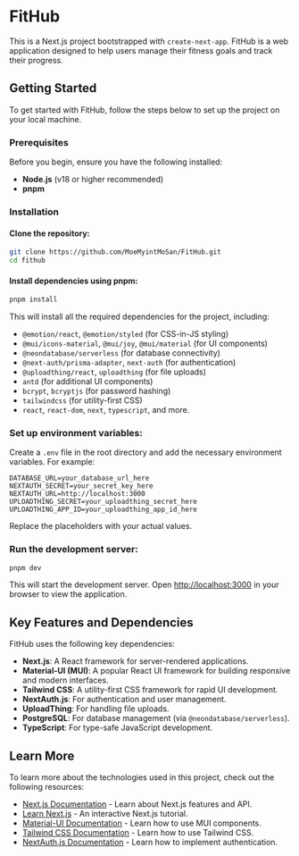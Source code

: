 # FitHub

This is a Next.js project bootstrapped with `create-next-app`. FitHub is a web application designed to help users manage their fitness goals and track their progress.

## Getting Started

To get started with FitHub, follow the steps below to set up the project on your local machine.

### Prerequisites

Before you begin, ensure you have the following installed:

- **Node.js** (v18 or higher recommended)
- **pnpm** 

### Installation

#### Clone the repository:

```bash
git clone https://github.com/MoeMyintMoSan/FitHub.git
cd fithub
```

#### Install dependencies using pnpm:

```bash
pnpm install
```

This will install all the required dependencies for the project, including:

- `@emotion/react`, `@emotion/styled` (for CSS-in-JS styling)
- `@mui/icons-material`, `@mui/joy`, `@mui/material` (for UI components)
- `@neondatabase/serverless` (for database connectivity)
- `@next-auth/prisma-adapter`, `next-auth` (for authentication)
- `@uploadthing/react`, `uploadthing` (for file uploads)
- `antd` (for additional UI components)
- `bcrypt`, `bcryptjs` (for password hashing)
- `tailwindcss` (for utility-first CSS)
- `react`, `react-dom`, `next`, `typescript`, and more.

### Set up environment variables:

Create a `.env` file in the root directory and add the necessary environment variables. For example:

```env
DATABASE_URL=your_database_url_here
NEXTAUTH_SECRET=your_secret_key_here
NEXTAUTH_URL=http://localhost:3000
UPLOADTHING_SECRET=your_uploadthing_secret_here
UPLOADTHING_APP_ID=your_uploadthing_app_id_here
```

Replace the placeholders with your actual values.

### Run the development server:

```bash
pnpm dev
```

This will start the development server. Open [http://localhost:3000](http://localhost:3000) in your browser to view the application.

## Key Features and Dependencies

FitHub uses the following key dependencies:

- **Next.js**: A React framework for server-rendered applications.
- **Material-UI (MUI)**: A popular React UI framework for building responsive and modern interfaces.
- **Tailwind CSS**: A utility-first CSS framework for rapid UI development.
- **NextAuth.js**: For authentication and user management.
- **UploadThing**: For handling file uploads.
- **PostgreSQL**: For database management (via `@neondatabase/serverless`).
- **TypeScript**: For type-safe JavaScript development.

## Learn More

To learn more about the technologies used in this project, check out the following resources:

- [Next.js Documentation](https://nextjs.org/docs) - Learn about Next.js features and API.
- [Learn Next.js](https://nextjs.org/learn) - An interactive Next.js tutorial.
- [Material-UI Documentation](https://mui.com/material-ui/getting-started/overview/) - Learn how to use MUI components.
- [Tailwind CSS Documentation](https://tailwindcss.com/docs) - Learn how to use Tailwind CSS.
- [NextAuth.js Documentation](https://next-auth.js.org/) - Learn how to implement authentication.
